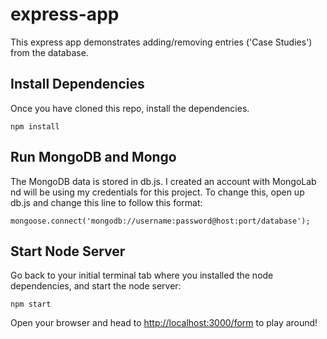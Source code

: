 # express-app

This express app demonstrates adding/removing entries ('Case Studies') from the database.


## Install Dependencies
Once you have cloned this repo, install the dependencies.

```
npm install
```

## Run MongoDB and Mongo
The MongoDB data is stored in db.js. I created an account with MongoLab nd will be using my credentials for this project. To change this, open up db.js and change this line to follow this format:
```
mongoose.connect('mongodb://username:password@host:port/database');
```

## Start Node Server
Go back to your initial terminal tab where you installed the node dependencies, and start the node server:
```
npm start
```

Open your browser and head to [http://localhost:3000/form](http://localhost:3000/form) to play around!
